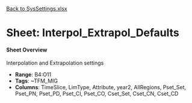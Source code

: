[Back to SysSettings.xlsx](README.md)

# Sheet: Interpol_Extrapol_Defaults

#### Sheet Overview

Interpolation and Extrapolation settings

- **Range**: B4:O11
- **Tags**: ~TFM_MIG
- **Columns**: TimeSlice, LimType, Attribute, year2, AllRegions, Pset_Set, Pset_PN, Pset_PD, Pset_CI, Pset_CO, Cset_Set, Cset_CN, Cset_CD

